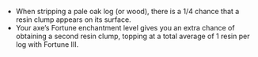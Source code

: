 
- When stripping a pale oak log (or wood), there is a 1/4 chance that a resin clump appears on its surface.
- Your axe’s Fortune enchantment level gives you an extra chance of obtaining a second resin clump, topping at a total average of 1 resin per log with Fortune III.
